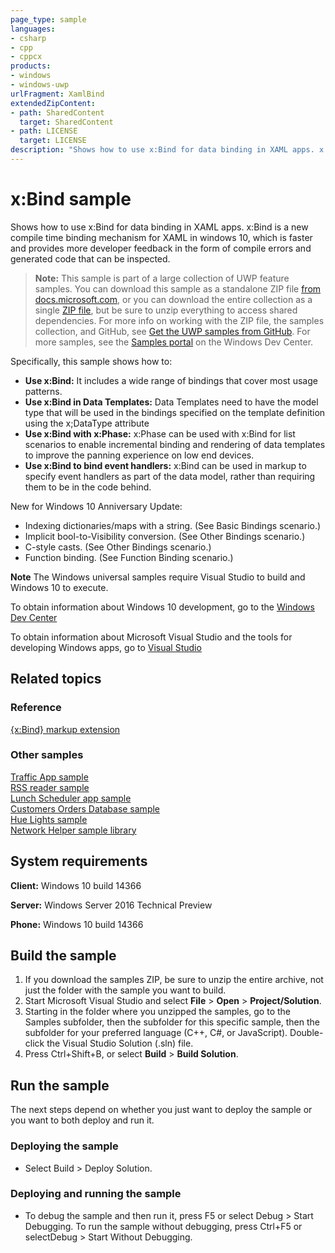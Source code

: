 ```yaml
---
page_type: sample
languages:
- csharp
- cpp
- cppcx
products:
- windows
- windows-uwp
urlFragment: XamlBind
extendedZipContent:
- path: SharedContent
  target: SharedContent
- path: LICENSE
  target: LICENSE
description: "Shows how to use x:Bind for data binding in XAML apps. x:Bind is a new compile time binding mechanism for XAML in windows 10,"
---
```


<!---
  category: Data
  samplefwlink: http://go.microsoft.com/fwlink/p/?LinkId=619989
--->

# x:Bind sample

Shows how to use x:Bind for data binding in XAML apps. x:Bind is a new compile time binding mechanism for XAML in windows 10, 
which is faster and provides more developer feedback in the form of compile errors and generated code that can be inspected.

> **Note:** This sample is part of a large collection of UWP feature samples. 
> You can download this sample as a standalone ZIP file
> [from docs.microsoft.com](https://docs.microsoft.com/samples/microsoft/windows-universal-samples/xamlbind/),
> or you can download the entire collection as a single
> [ZIP file](https://github.com/Microsoft/Windows-universal-samples/archive/master.zip), but be 
> sure to unzip everything to access shared dependencies. For more info on working with the ZIP file, 
> the samples collection, and GitHub, see [Get the UWP samples from GitHub](https://aka.ms/ovu2uq). 
> For more samples, see the [Samples portal](https://aka.ms/winsamples) on the Windows Dev Center. 

Specifically, this sample shows how to:

- **Use x:Bind:** It includes a wide range of bindings that cover most usage patterns.
- **Use x:Bind in Data Templates:** Data Templates need to have the model type that will be used in the bindings specified on the template definition using the x;DataType attribute
- **Use x:Bind with x:Phase:** x:Phase can be used with x:Bind for list scenarios to enable incremental binding and rendering of data templates to improve the panning experience on low end devices.
- **Use x:Bind to bind event handlers:** x:Bind can be used in markup to specify event handlers as part of the data model, rather than requiring them to be in the code behind. 

New for Windows 10 Anniversary Update:
* Indexing dictionaries/maps with a string. (See Basic Bindings scenario.)
* Implicit bool-to-Visibility conversion. (See Other Bindings scenario.)
* C-style casts. (See Other Bindings scenario.)
* Function binding. (See Function Binding scenario.)

**Note** The Windows universal samples require Visual Studio to build and Windows 10 to execute.
 
To obtain information about Windows 10 development, go to the [Windows Dev Center](http://go.microsoft.com/fwlink/?LinkID=532421)

To obtain information about Microsoft Visual Studio and the tools for developing Windows apps, go to [Visual Studio](http://go.microsoft.com/fwlink/?LinkID=532422)

## Related topics

### Reference

[{x:Bind} markup extension](https://msdn.microsoft.com/windows/uwp/xaml-platform/x-bind-markup-extension)  

### Other samples

[Traffic App sample](https://github.com/microsoft/windows-appsample-trafficapp/)  
[RSS reader sample](https://github.com/Microsoft/Windows-appsample-rssreader)  
[Lunch Scheduler app sample](https://github.com/Microsoft/Windows-appsample-lunch-scheduler)  
[Customers Orders Database sample](https://github.com/Microsoft/Windows-appsample-customers-orders-database)  
[Hue Lights sample](https://github.com/Microsoft/Windows-appsample-huelightcontroller)  
[Network Helper sample library](https://github.com/Microsoft/Windows-appsample-networkhelper)  

## System requirements

**Client:** Windows 10 build 14366

**Server:** Windows Server 2016 Technical Preview

**Phone:**  Windows 10 build 14366

## Build the sample

1. If you download the samples ZIP, be sure to unzip the entire archive, not just the folder with the sample you want to build. 
2. Start Microsoft Visual Studio and select **File** \> **Open** \> **Project/Solution**.
3. Starting in the folder where you unzipped the samples, go to the Samples subfolder, then the subfolder for this specific sample, then the subfolder for your preferred language (C++, C#, or JavaScript). Double-click the Visual Studio Solution (.sln) file.
4. Press Ctrl+Shift+B, or select **Build** \> **Build Solution**.

## Run the sample

The next steps depend on whether you just want to deploy the sample or you want to both deploy and run it.

### Deploying the sample

- Select Build > Deploy Solution. 

### Deploying and running the sample

- To debug the sample and then run it, press F5 or select Debug >  Start Debugging. To run the sample without debugging, press Ctrl+F5 or selectDebug > Start Without Debugging. 
